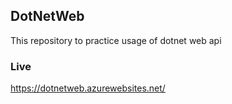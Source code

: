 ## DotNetWeb
This repository to practice usage of dotnet web api

### Live
https://dotnetweb.azurewebsites.net/